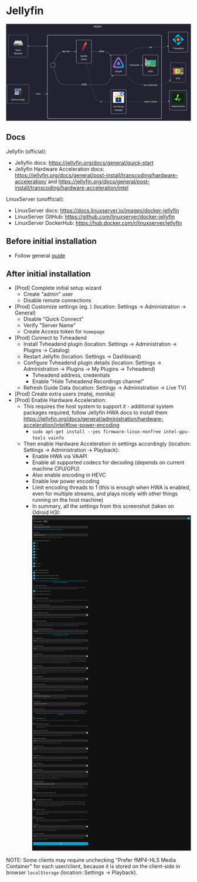 # Jellyfin

![diagram](../../docs/diagrams/out/apps/jellyfin.png)

## Docs

Jellyfin (official):

- Jellyfin docs: <https://jellyfin.org/docs/general/quick-start>
- Jellyfin Hardware Acceleration docs: <https://jellyfin.org/docs/general/post-install/transcoding/hardware-acceleration/> and <https://jellyfin.org/docs/general/post-install/transcoding/hardware-acceleration/intel>

LinuxServer (unofficial):

- LinuxServer docs: <https://docs.linuxserver.io/images/docker-jellyfin>
- LinuxServer GitHub: <https://github.com/linuxserver/docker-jellyfin>
- LinuxServer DockerHub: <https://hub.docker.com/r/linuxserver/jellyfin>

## Before initial installation

- Follow general [guide](../../docs/Checklist%20for%20new%20docker-apps.md)

## After initial installation

- \[Prod\] Complete initial setup wizard
    - Create "admin" user
    - Disable remote connections
- \[Prod\] Customize settings (eg. ) (location: Settings -> Administration -> General)
    - Disable "Quick Connect"
    - Verify "Server Name"
    - Create Access token for `homepage`
- \[Prod\] Connect to Tvheadend
    - Install Tvheadend plugin (location: Settings -> Administration -> Plugins -> Catalog)
    - Restart Jellyfin (location: Settings -> Dashboard)
    - Configure Tvheadend plugin details (location: Settings -> Administration -> Plugins -> My Plugins -> Tvheadend)
        - Tvheadend address, credentials
        - Enable "Hide Tvheadend Recordings channel"
    - Refresh Guide Data (location: Settings -> Administration -> Live TV)
- \[Prod\] Create extra users (matej, monika)
- \[Prod\] Enable Hardware Acceleration:
    - This requires the host system to support it - additional system packages required, follow Jellyfin HWA docs to install them <https://jellyfin.org/docs/general/administration/hardware-acceleration/intel#low-power-encoding>
        - `sudo apt-get install --yes firmware-linux-nonfree intel-gpu-tools vainfo`
    - Then enable Hardware Acceleration in settings accordingly (location: Settings -> Administration -> Playback):
        - Enable HWA via VAAPI
        - Enable all supported codecs for decoding (depends on current machine CPU/GPU)
        - Also enable encoding in HEVC
        - Enable low power encoding
        - Limit encoding threads to 1 (this is enough when HWA is enabled, even for multiple streams, and plays nicely with other things running on the host machine)
        - In summary, all the settings from this screenshot (taken on Odroid H3): ![Playback settings](./Playback%20settings.png)

NOTE: Some clients may require unchecking "Prefer fMP4-HLS Media Container" for each user/client,
because it is stored on the client-side in browser `localStorage` (location: Settings -> Playback).
